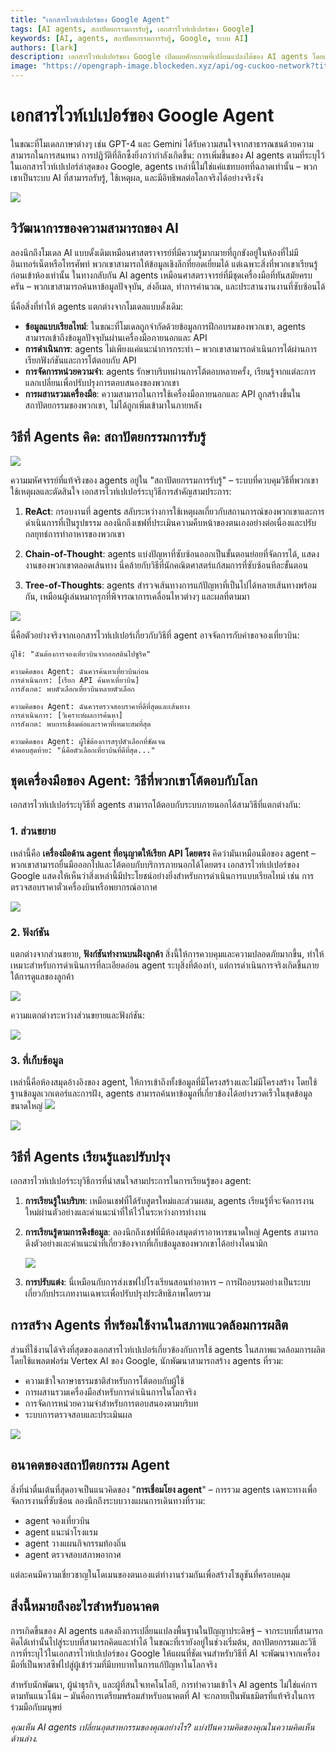 ```yaml
---
title: "เอกสารไวท์เปเปอร์ของ Google Agent"
tags: [AI agents, สถาปัตยกรรมการรับรู้, เอกสารไวท์เปเปอร์ของ Google]
keywords: [AI, agents, สถาปัตยกรรมการรับรู้, Google, ระบบ AI]
authors: [lark]
description: เอกสารไวท์เปเปอร์ของ Google เปิดเผยศักยภาพที่เปลี่ยนแปลงได้ของ AI agents โดยแสดงความสามารถในการรับรู้, เหตุผล, และมีอิทธิพลต่อโลกจริง ค้นพบว่า agents เหล่านี้แตกต่างจากโมเดล AI แบบดั้งเดิมอย่างไรผ่านการเข้าถึงข้อมูลแบบเรียลไทม์, ความสามารถในการดำเนินการ, และการผสานรวมเครื่องมือ
image: "https://opengraph-image.blockeden.xyz/api/og-cuckoo-network?title=เอกสารไวท์เปเปอร์ของ%20Google%20Agent"
---
```


# เอกสารไวท์เปเปอร์ของ Google Agent

ในขณะที่โมเดลภาษาต่างๆ เช่น GPT-4 และ Gemini ได้รับความสนใจจากสาธารณชนด้วยความสามารถในการสนทนา การปฏิวัติที่ลึกซึ้งยิ่งกว่ากำลังเกิดขึ้น: การเพิ่มขึ้นของ AI agents ตามที่ระบุไว้ในเอกสารไวท์เปเปอร์ล่าสุดของ Google, agents เหล่านี้ไม่ใช่แค่แชทบอทที่ฉลาดเท่านั้น – พวกเขาเป็นระบบ AI ที่สามารถรับรู้, ใช้เหตุผล, และมีอิทธิพลต่อโลกจริงได้อย่างจริงจัง

![](https://opengraph-image.blockeden.xyz/api/og-cuckoo-network?title=เอกสารไวท์เปเปอร์ของ%20Google%20Agent)

## วิวัฒนาการของความสามารถของ AI

ลองนึกถึงโมเดล AI แบบดั้งเดิมเหมือนศาสตราจารย์ที่มีความรู้มากมายที่ถูกขังอยู่ในห้องที่ไม่มีอินเทอร์เน็ตหรือโทรศัพท์ พวกเขาสามารถให้ข้อมูลเชิงลึกที่ยอดเยี่ยมได้ แต่เฉพาะสิ่งที่พวกเขาเรียนรู้ก่อนเข้าห้องเท่านั้น ในทางกลับกัน AI agents เหมือนศาสตราจารย์ที่มีชุดเครื่องมือที่ทันสมัยครบครัน – พวกเขาสามารถค้นหาข้อมูลปัจจุบัน, ส่งอีเมล, ทำการคำนวณ, และประสานงานงานที่ซับซ้อนได้

นี่คือสิ่งที่ทำให้ agents แตกต่างจากโมเดลแบบดั้งเดิม:

- **ข้อมูลแบบเรียลไทม์**: ในขณะที่โมเดลถูกจำกัดด้วยข้อมูลการฝึกอบรมของพวกเขา, agents สามารถเข้าถึงข้อมูลปัจจุบันผ่านเครื่องมือภายนอกและ API
- **การดำเนินการ**: agents ไม่เพียงแค่แนะนำการกระทำ – พวกเขาสามารถดำเนินการได้ผ่านการเรียกฟังก์ชันและการโต้ตอบกับ API
- **การจัดการหน่วยความจำ**: agents รักษาบริบทผ่านการโต้ตอบหลายครั้ง, เรียนรู้จากแต่ละการแลกเปลี่ยนเพื่อปรับปรุงการตอบสนองของพวกเขา
- **การผสานรวมเครื่องมือ**: ความสามารถในการใช้เครื่องมือภายนอกและ API ถูกสร้างขึ้นในสถาปัตยกรรมของพวกเขา, ไม่ได้ถูกเพิ่มเข้ามาในภายหลัง

## วิธีที่ Agents คิด: สถาปัตยกรรมการรับรู้

![](https://cuckoo-network.b-cdn.net/google-agent-1-arch.webp)

ความมหัศจรรย์ที่แท้จริงของ agents อยู่ใน "สถาปัตยกรรมการรับรู้" – ระบบที่ควบคุมวิธีที่พวกเขาใช้เหตุผลและตัดสินใจ เอกสารไวท์เปเปอร์ระบุวิธีการสำคัญสามประการ:

1. **ReAct**: กรอบงานที่ agents สลับระหว่างการใช้เหตุผลเกี่ยวกับสถานการณ์ของพวกเขาและการดำเนินการที่เป็นรูปธรรม ลองนึกถึงเชฟที่ประเมินความคืบหน้าของตนเองอย่างต่อเนื่องและปรับกลยุทธ์การทำอาหารของพวกเขา

2. **Chain-of-Thought**: agents แบ่งปัญหาที่ซับซ้อนออกเป็นขั้นตอนย่อยที่จัดการได้, แสดงงานของพวกเขาตลอดเส้นทาง นี่คล้ายกับวิธีที่นักคณิตศาสตร์แก้สมการที่ซับซ้อนทีละขั้นตอน

3. **Tree-of-Thoughts**: agents สำรวจเส้นทางการแก้ปัญหาที่เป็นไปได้หลายเส้นทางพร้อมกัน, เหมือนผู้เล่นหมากรุกที่พิจารณาการเคลื่อนไหวต่างๆ และผลที่ตามมา

![](https://cuckoo-network.b-cdn.net/google-agent-2-reasoning-in-the-orchestration-layer.webp)

นี่คือตัวอย่างจริงจากเอกสารไวท์เปเปอร์เกี่ยวกับวิธีที่ agent อาจจัดการกับคำขอจองเที่ยวบิน:

```
ผู้ใช้: "ฉันต้องการจองเที่ยวบินจากออสตินไปซูริค"

ความคิดของ Agent: ฉันควรค้นหาเที่ยวบินก่อน
การดำเนินการ: [เรียก API ค้นหาเที่ยวบิน]
การสังเกต: พบตัวเลือกเที่ยวบินหลายตัวเลือก

ความคิดของ Agent: ฉันควรตรวจสอบราคาที่ดีที่สุดและเส้นทาง
การดำเนินการ: [วิเคราะห์ผลการค้นหา]
การสังเกต: พบการเชื่อมต่อและราคาที่เหมาะสมที่สุด

ความคิดของ Agent: ผู้ใช้ต้องการสรุปตัวเลือกที่ชัดเจน
คำตอบสุดท้าย: "นี่คือตัวเลือกเที่ยวบินที่ดีที่สุด..."
```

## ชุดเครื่องมือของ Agent: วิธีที่พวกเขาโต้ตอบกับโลก

เอกสารไวท์เปเปอร์ระบุวิธีที่ agents สามารถโต้ตอบกับระบบภายนอกได้สามวิธีที่แตกต่างกัน:

### 1. ส่วนขยาย

เหล่านี้คือ **เครื่องมือด้าน agent ที่อนุญาตให้เรียก API โดยตรง** คิดว่ามันเหมือนมือของ agent – พวกเขาสามารถยื่นมือออกไปและโต้ตอบกับบริการภายนอกได้โดยตรง เอกสารไวท์เปเปอร์ของ Google แสดงให้เห็นว่าสิ่งเหล่านี้มีประโยชน์อย่างยิ่งสำหรับการดำเนินการแบบเรียลไทม์ เช่น การตรวจสอบราคาตั๋วเครื่องบินหรือพยากรณ์อากาศ

![](https://cuckoo-network.b-cdn.net/google-agent-3-extension.webp)

### 2. ฟังก์ชัน
แตกต่างจากส่วนขยาย, **ฟังก์ชันทำงานบนฝั่งลูกค้า** สิ่งนี้ให้การควบคุมและความปลอดภัยมากขึ้น, ทำให้เหมาะสำหรับการดำเนินการที่ละเอียดอ่อน agent ระบุสิ่งที่ต้องทำ, แต่การดำเนินการจริงเกิดขึ้นภายใต้การดูแลของลูกค้า

![](https://cuckoo-network.b-cdn.net/google-agent-8-function.webp)

ความแตกต่างระหว่างส่วนขยายและฟังก์ชัน:

![](https://cuckoo-network.b-cdn.net/google-agent-9-diff-extensions-functions.webp)

### 3. ที่เก็บข้อมูล

เหล่านี้คือห้องสมุดอ้างอิงของ agent, ให้การเข้าถึงทั้งข้อมูลที่มีโครงสร้างและไม่มีโครงสร้าง โดยใช้ฐานข้อมูลเวกเตอร์และการฝัง, agents สามารถค้นหาข้อมูลที่เกี่ยวข้องได้อย่างรวดเร็วในชุดข้อมูลขนาดใหญ่
![](https://cuckoo-network.b-cdn.net/google-agent-4-data-store.webp)

![](https://cuckoo-network.b-cdn.net/google-agent-5-data-store-details.webp)

## วิธีที่ Agents เรียนรู้และปรับปรุง

เอกสารไวท์เปเปอร์ระบุวิธีการที่น่าสนใจสามประการในการเรียนรู้ของ agent:

1. **การเรียนรู้ในบริบท**: เหมือนเชฟที่ได้รับสูตรใหม่และส่วนผสม, agents เรียนรู้ที่จะจัดการงานใหม่ผ่านตัวอย่างและคำแนะนำที่ให้ไว้ในระหว่างการทำงาน

2. **การเรียนรู้ตามการดึงข้อมูล**: ลองนึกถึงเชฟที่มีห้องสมุดตำราอาหารขนาดใหญ่ Agents สามารถดึงตัวอย่างและคำแนะนำที่เกี่ยวข้องจากที่เก็บข้อมูลของพวกเขาได้อย่างไดนามิก

   ![](https://cuckoo-network.b-cdn.net/google-agent-6-rag-workflow.webp)

3. **การปรับแต่ง**: นี่เหมือนกับการส่งเชฟไปโรงเรียนสอนทำอาหาร – การฝึกอบรมอย่างเป็นระบบเกี่ยวกับประเภทงานเฉพาะเพื่อปรับปรุงประสิทธิภาพโดยรวม

## การสร้าง Agents ที่พร้อมใช้งานในสภาพแวดล้อมการผลิต

ส่วนที่ใช้งานได้จริงที่สุดของเอกสารไวท์เปเปอร์เกี่ยวข้องกับการใช้ agents ในสภาพแวดล้อมการผลิต โดยใช้แพลตฟอร์ม Vertex AI ของ Google, นักพัฒนาสามารถสร้าง agents ที่รวม:

- ความเข้าใจภาษาธรรมชาติสำหรับการโต้ตอบกับผู้ใช้
- การผสานรวมเครื่องมือสำหรับการดำเนินการในโลกจริง
- การจัดการหน่วยความจำสำหรับการตอบสนองตามบริบท
- ระบบการตรวจสอบและประเมินผล

![](https://cuckoo-network.b-cdn.net/google-agent-7-e2e-built-with-vertex.webp)

## อนาคตของสถาปัตยกรรม Agent

สิ่งที่น่าตื่นเต้นที่สุดอาจเป็นแนวคิดของ "**การเชื่อมโยง agent**" – การรวม agents เฉพาะทางเพื่อจัดการงานที่ซับซ้อน ลองนึกถึงระบบวางแผนการเดินทางที่รวม:

- agent จองเที่ยวบิน
- agent แนะนำโรงแรม
- agent วางแผนกิจกรรมท้องถิ่น
- agent ตรวจสอบสภาพอากาศ

แต่ละคนมีความเชี่ยวชาญในโดเมนของตนเองแต่ทำงานร่วมกันเพื่อสร้างโซลูชันที่ครอบคลุม

## สิ่งนี้หมายถึงอะไรสำหรับอนาคต

การเกิดขึ้นของ AI agents แสดงถึงการเปลี่ยนแปลงพื้นฐานในปัญญาประดิษฐ์ – จากระบบที่สามารถคิดได้เท่านั้นไปสู่ระบบที่สามารถคิดและทำได้ ในขณะที่เรายังอยู่ในช่วงเริ่มต้น, สถาปัตยกรรมและวิธีการที่ระบุไว้ในเอกสารไวท์เปเปอร์ของ Google ให้แผนที่ชัดเจนสำหรับวิธีที่ AI จะพัฒนาจากเครื่องมือที่เป็นพาสซีฟไปสู่ผู้เข้าร่วมที่มีบทบาทในการแก้ปัญหาในโลกจริง

สำหรับนักพัฒนา, ผู้นำธุรกิจ, และผู้ที่สนใจเทคโนโลยี, การทำความเข้าใจ AI agents ไม่ใช่แค่การตามทันแนวโน้ม – มันคือการเตรียมพร้อมสำหรับอนาคตที่ AI จะกลายเป็นพันธมิตรที่แท้จริงในการร่วมมือกับมนุษย์

*คุณเห็น AI agents เปลี่ยนอุตสาหกรรมของคุณอย่างไร? แบ่งปันความคิดของคุณในความคิดเห็นด้านล่าง.*
